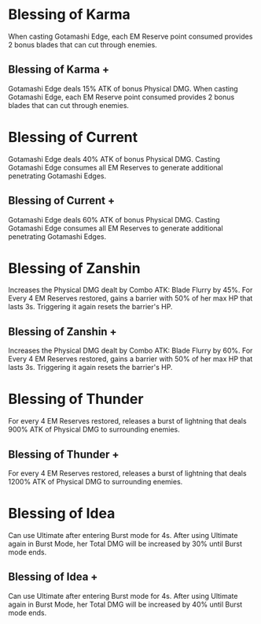 # Blessing of Karma

When casting Gotamashi Edge, each EM Reserve point consumed provides 2 bonus blades that can cut through enemies.

## Blessing of Karma +

Gotamashi Edge deals 15% ATK of bonus Physical DMG. When casting Gotamashi Edge, each EM Reserve point consumed provides 2 bonus blades that can cut through enemies.

# Blessing of Current

Gotamashi Edge deals 40% ATK of bonus Physical DMG. Casting Gotamashi Edge consumes all EM Reserves to generate additional penetrating Gotamashi Edges.

## Blessing of Current +

Gotamashi Edge deals 60% ATK of bonus Physical DMG. Casting Gotamashi Edge consumes all EM Reserves to generate additional penetrating Gotamashi Edges.

# Blessing of Zanshin

Increases the Physical DMG dealt by Combo ATK: Blade Flurry by 45%. For Every 4 EM Reserves restored, gains a barrier with 50% of her max HP that lasts 3s. Triggering it again resets the barrier's HP.

## Blessing of Zanshin +

Increases the Physical DMG dealt by Combo ATK: Blade Flurry by 60%. For Every 4 EM Reserves restored, gains a barrier with 50% of her max HP that lasts 3s. Triggering it again resets the barrier's HP.

# Blessing of Thunder

For every 4 EM Reserves restored, releases a burst of lightning that deals 900% ATK of Physical DMG to surrounding enemies.

## Blessing of Thunder +

For every 4 EM Reserves restored, releases a burst of lightning that deals 1200% ATK of Physical DMG to surrounding enemies.

# Blessing of Idea

Can use Ultimate after entering Burst mode for 4s. After using Ultimate again in Burst Mode, her Total DMG will be increased by 30% until Burst mode ends.

## Blessing of Idea +

Can use Ultimate after entering Burst mode for 4s. After using Ultimate again in Burst Mode, her Total DMG will be increased by 40% until Burst mode ends.
